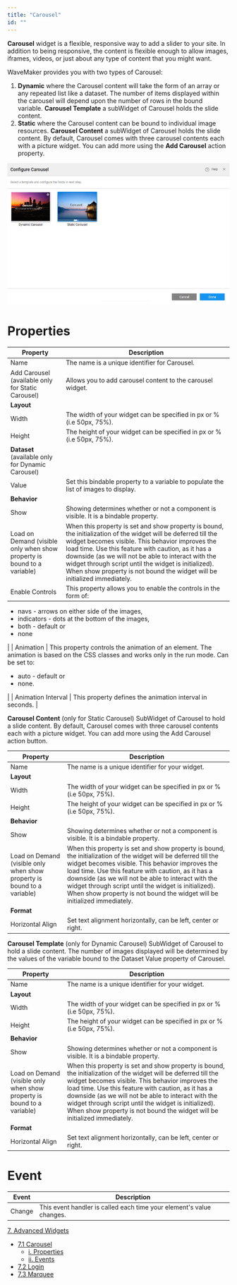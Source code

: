```yaml
---
title: "Carousel"
id: ""
---
```


**Carousel** widget is a flexible, responsive way to add a slider to your site. In addition to being responsive, the content is flexible enough to allow images, iframes, videos, or just about any type of content that you might want.

WaveMaker provides you with two types of Carousel:

1. **Dynamic** where the Carousel content will take the form of an array or any repeated list like a dataset. The number of items displayed within the carousel will depend upon the number of rows in the bound variable. **Carousel Template** a subWidget of Carousel holds the slide content.
2. **Static** where the Carousel content can be bound to individual image resources. **Carousel Content** a subWidget of Carousel holds the slide content. By default, Carousel comes with three carousel contents each with a picture widget. You can add more using the **Add Carousel** action property.

[![](/learn/assets/carousel_types.png)](/learn/assets/carousel_types.png)

# Properties

| **Property** | **Description** |
| --- | --- |
| Name | The name is a unique identifier for Carousel. |
| Add Carousel (available only for Static Carousel) | Allows you to add carousel content to the carousel widget. |
| **Layout** |
| Width | The width of your widget can be specified in px or % (i.e 50px, 75%). |
| Height | The height of your widget can be specified in px or % (i.e 50px, 75%). |
| **Dataset** (available only for Dynamic Carousel) |
| Value | Set this bindable property to a variable to populate the list of images to display. |
| **Behavior** |
| Show | Showing determines whether or not a component is visible. It is a bindable property. |
| Load on Demand (visible only when show property is bound to a variable) | When this property is set and show property is bound, the initialization of the widget will be deferred till the widget becomes visible. This behavior improves the load time. Use this feature with caution, as it has a downside (as we will not be able to interact with the widget through script until the widget is initialized). When show property is not bound the widget will be initialized immediately. |
| Enable Controls | This property allows you to enable the controls in the form of:
- navs - arrows on either side of the images,
- indicators - dots at the bottom of the images,
- both - default or
- none

 |
| Animation | This property controls the animation of an element. The animation is based on the CSS classes and works only in the run mode. Can be set to:

- auto - default or
- none.

 |
| Animation Interval | This property defines the animation interval in seconds. |

**Carousel Content** (only for Static Carousel) SubWidget of Carousel to hold a slide content. By default, Carousel comes with three carousel contents each with a picture widget. You can add more using the Add Carousel action button.

| Property | Description |
| --- | --- |
| Name | The name is a unique identifier for your widget. |
| **Layout** |
| Width | The width of your widget can be specified in px or % (i.e 50px, 75%). |
| Height | The height of your widget can be specified in px or % (i.e 50px, 75%). |
| **Behavior** |
| Show | Showing determines whether or not a component is visible. It is a bindable property. |
| Load on Demand (visible only when show property is bound to a variable) | When this property is set and show property is bound, the initialization of the widget will be deferred till the widget becomes visible. This behavior improves the load time. Use this feature with caution, as it has a downside (as we will not be able to interact with the widget through script until the widget is initialized). When show property is not bound the widget will be initialized immediately. |
| **Format** |
| Horizontal Align | Set text alignment horizontally, can be left, center or right. |

**Carousel Template** (only for Dynamic Carousel) SubWidget of Carousel to hold a slide content. The number of images displayed will be determined by the values of the variable bound to the Dataset Value property of Carousel.

| Property | Description |
| --- | --- |
| Name | The name is a unique identifier for your widget. |
| **Layout** |
| Width | The width of your widget can be specified in px or % (i.e 50px, 75%). |
| Height | The height of your widget can be specified in px or % (i.e 50px, 75%). |
| **Behavior** |
| Show | Showing determines whether or not a component is visible. It is a bindable property. |
| Load on Demand (visible only when show property is bound to a variable) | When this property is set and show property is bound, the initialization of the widget will be deferred till the widget becomes visible. This behavior improves the load time. Use this feature with caution, as it has a downside (as we will not be able to interact with the widget through script until the widget is initialized). When show property is not bound the widget will be initialized immediately. |
| **Format** |
| Horizontal Align | Set text alignment horizontally, can be left, center or right. |

# Event

| **Event** | **Description** |
| --- | --- |
| Change | This event handler is called each time your element's value changes. |

[7\. Advanced Widgets](/learn/app-development/widgets/widget-library/#advanced)

- [7.1 Carousel](#)
    - [i. Properties](#properties)
    - [ii. Events](#events)
- [7.2 Login](/learn/app-development/widgets/advanced/login/)
- [7.3 Marquee](/learn/app-development/widgets/advanced/marquee/)
